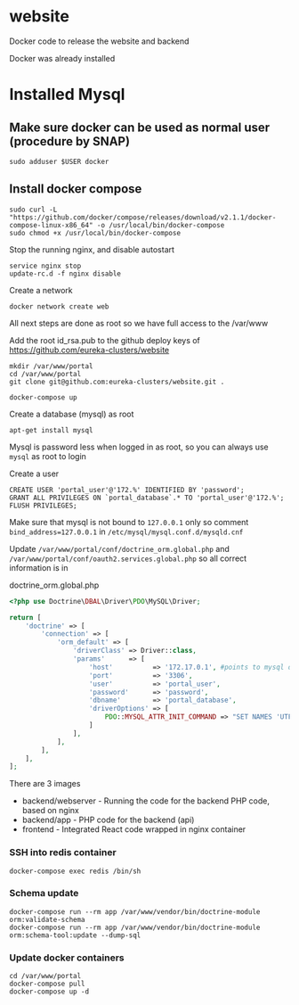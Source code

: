 # website
Docker code to release the website and backend

Docker was already installed

# Installed Mysql


## Make sure docker can be used as normal user (procedure by SNAP)
```shell
sudo adduser $USER docker
```

## Install docker compose
```shell
sudo curl -L "https://github.com/docker/compose/releases/download/v2.1.1/docker-compose-linux-x86_64" -o /usr/local/bin/docker-compose
sudo chmod +x /usr/local/bin/docker-compose
```

Stop the running nginx, and disable autostart

```shell
service nginx stop
update-rc.d -f nginx disable
```

Create a network

```shell
docker network create web
```

All next steps are done as root so we have full access to the /var/www

Add the root id_rsa.pub to the github deploy keys of https://github.com/eureka-clusters/website

```shell
mkdir /var/www/portal
cd /var/www/portal
git clone git@github.com:eureka-clusters/website.git .

docker-compose up 
```

Create a database (mysql) as root

```shell
apt-get install mysql
```

Mysql is password less when logged in as root, so you can always use ```mysql``` as root to login

Create a user

```mysql
CREATE USER 'portal_user'@'172.%' IDENTIFIED BY 'password';
GRANT ALL PRIVILEGES ON `portal_database`.* TO 'portal_user'@'172.%';
FLUSH PRIVILEGES;
```

Make sure that mysql is not bound to ```127.0.0.1``` only so comment ```bind_address=127.0.0.1``` in ```/etc/mysql/mysql.conf.d/mysqld.cnf```

Update ```/var/www/portal/conf/doctrine_orm.global.php``` and ```/var/www/portal/conf/oauth2.services.global.php``` so all correct information is in

doctrine_orm.global.php
```php
<?php use Doctrine\DBAL\Driver\PDO\MySQL\Driver;

return [
    'doctrine' => [
        'connection' => [
            'orm_default' => [
                'driverClass' => Driver::class,
                'params'      => [
                    'host'          => '172.17.0.1', #points to mysql database
                    'port'          => '3306',
                    'user'          => 'portal_user',
                    'password'      => 'password',
                    'dbname'        => 'portal_database',
                    'driverOptions' => [
                        PDO::MYSQL_ATTR_INIT_COMMAND => "SET NAMES 'UTF8'",
                    ]
                ],
            ],
        ],
    ],
];
```

There are 3 images

 * backend/webserver - Running the code for the backend PHP code, based on nginx
 * backend/app - PHP code for the backend (api)
 * frontend - Integrated React code wrapped in nginx container

### SSH into redis container

```shell
docker-compose exec redis /bin/sh
```

### Schema update

```shell
docker-compose run --rm app /var/www/vendor/bin/doctrine-module orm:validate-schema
docker-compose run --rm app /var/www/vendor/bin/doctrine-module orm:schema-tool:update --dump-sql

```

### Update docker containers
```shell
cd /var/www/portal
docker-compose pull
docker-compose up -d
```